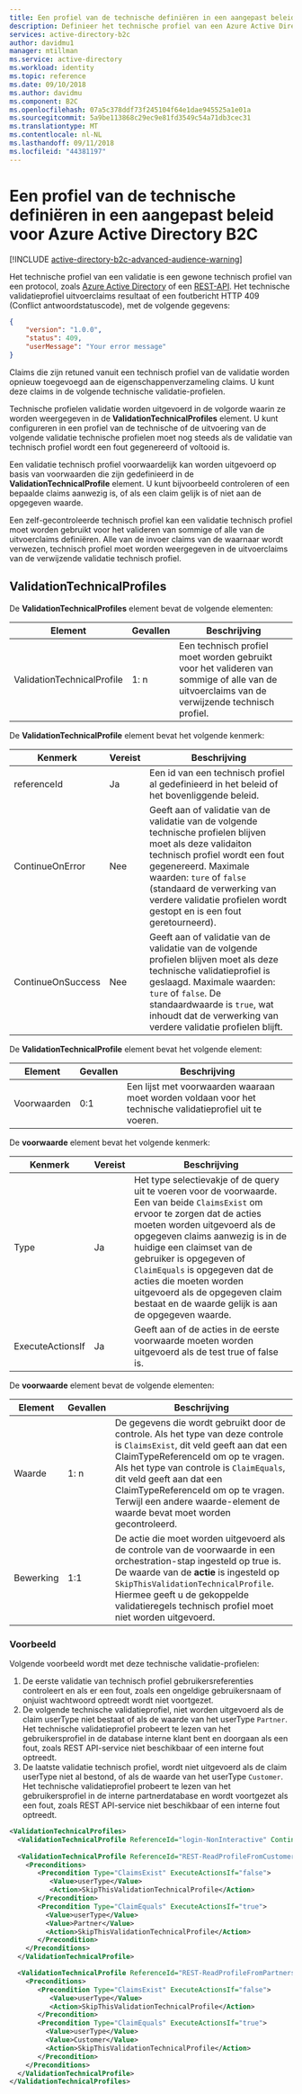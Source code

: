 ```yaml
---
title: Een profiel van de technische definiëren in een aangepast beleid in Azure Active Directory B2C | Microsoft Docs
description: Definieer het technische profiel van een Azure Active Directory in een aangepast beleid in Azure Active Directory B2C.
services: active-directory-b2c
author: davidmu1
manager: mtillman
ms.service: active-directory
ms.workload: identity
ms.topic: reference
ms.date: 09/10/2018
ms.author: davidmu
ms.component: B2C
ms.openlocfilehash: 07a5c378ddf73f245104f64e1dae945525a1e01a
ms.sourcegitcommit: 5a9be113868c29ec9e81fd3549c54a71db3cec31
ms.translationtype: MT
ms.contentlocale: nl-NL
ms.lasthandoff: 09/11/2018
ms.locfileid: "44381197"
---
```

# <a name="define-a-validation-technical-profile-in-an-azure-active-directory-b2c-custom-policy"></a>Een profiel van de technische definiëren in een aangepast beleid voor Azure Active Directory B2C

[!INCLUDE [active-directory-b2c-advanced-audience-warning](../../includes/active-directory-b2c-advanced-audience-warning.md)]
 
Het technische profiel van een validatie is een gewone technisch profiel van een protocol, zoals [Azure Active Directory](active-directory-technical-profile.md) of een [REST-API](restful-technical-profile.md). Het technische validatieprofiel uitvoerclaims resultaat of een foutbericht HTTP 409 (Conflict antwoordstatuscode), met de volgende gegevens:

```JSON
{
    "version": "1.0.0",
    "status": 409,
    "userMessage": "Your error message"
}
```

Claims die zijn retuned vanuit een technisch profiel van de validatie worden opnieuw toegevoegd aan de eigenschappenverzameling claims. U kunt deze claims in de volgende technische validatie-profielen.

Technische profielen validatie worden uitgevoerd in de volgorde waarin ze worden weergegeven in de **ValidationTechnicalProfiles** element. U kunt configureren in een profiel van de technische of de uitvoering van de volgende validatie technische profielen moet nog steeds als de validatie van technisch profiel wordt een fout gegenereerd of voltooid is.  

Een validatie technisch profiel voorwaardelijk kan worden uitgevoerd op basis van voorwaarden die zijn gedefinieerd in de **ValidationTechnicalProfile** element. U kunt bijvoorbeeld controleren of een bepaalde claims aanwezig is, of als een claim gelijk is of niet aan de opgegeven waarde.

Een zelf-gecontroleerde technisch profiel kan een validatie technisch profiel moet worden gebruikt voor het valideren van sommige of alle van de uitvoerclaims definiëren. Alle van de invoer claims van de waarnaar wordt verwezen, technisch profiel moet worden weergegeven in de uitvoerclaims van de verwijzende validatie technisch profiel.


## <a name="validationtechnicalprofiles"></a>ValidationTechnicalProfiles

De **ValidationTechnicalProfiles** element bevat de volgende elementen:

| Element | Gevallen | Beschrijving |
| ------- | ----------- | ----------- |
| ValidationTechnicalProfile | 1: n | Een technisch profiel moet worden gebruikt voor het valideren van sommige of alle van de uitvoerclaims van de verwijzende technisch profiel. |

De **ValidationTechnicalProfile** element bevat het volgende kenmerk:

| Kenmerk | Vereist | Beschrijving |
| --------- | -------- | ----------- |
| referenceId | Ja | Een id van een technisch profiel al gedefinieerd in het beleid of het bovenliggende beleid. |
|ContinueOnError|Nee| Geeft aan of validatie van de validatie van de volgende technische profielen blijven moet als deze validaiton technisch profiel wordt een fout gegenereerd. Maximale waarden: `ture` of `false` (standaard de verwerking van verdere validatie profielen wordt gestopt en is een fout geretourneerd). 
|ContinueOnSuccess | Nee | Geeft aan of validatie van de validatie van de volgende profielen blijven moet als deze technische validatieprofiel is geslaagd. Maximale waarden: `ture` of `false`. De standaardwaarde is `true`, wat inhoudt dat de verwerking van verdere validatie profielen blijft. |

De **ValidationTechnicalProfile** element bevat het volgende element:

| Element | Gevallen | Beschrijving |
| ------- | ----------- | ----------- |
| Voorwaarden | 0:1 | Een lijst met voorwaarden waaraan moet worden voldaan voor het technische validatieprofiel uit te voeren. |

De **voorwaarde** element bevat het volgende kenmerk:

| Kenmerk | Vereist | Beschrijving |
| --------- | -------- | ----------- |
| Type | Ja | Het type selectievakje of de query uit te voeren voor de voorwaarde. Een van beide `ClaimsExist` om ervoor te zorgen dat de acties moeten worden uitgevoerd als de opgegeven claims aanwezig is in de huidige een claimset van de gebruiker is opgegeven of `ClaimEquals` is opgegeven dat de acties die moeten worden uitgevoerd als de opgegeven claim bestaat en de waarde gelijk is aan de opgegeven waarde. |
| ExecuteActionsIf | Ja | Geeft aan of de acties in de eerste voorwaarde moeten worden uitgevoerd als de test true of false is. | 

De **voorwaarde** element bevat de volgende elementen:

| Element | Gevallen | Beschrijving |
| ------- | ----------- | ----------- |
| Waarde | 1: n | De gegevens die wordt gebruikt door de controle. Als het type van deze controle is `ClaimsExist`, dit veld geeft aan dat een ClaimTypeReferenceId om op te vragen. Als het type van controle is `ClaimEquals`, dit veld geeft aan dat een ClaimTypeReferenceId om op te vragen. Terwijl een andere waarde-element de waarde bevat moet worden gecontroleerd.|
| Bewerking | 1:1 | De actie die moet worden uitgevoerd als de controle van de voorwaarde in een orchestration-stap ingesteld op true is. De waarde van de **actie** is ingesteld op `SkipThisValidationTechnicalProfile`. Hiermee geeft u de gekoppelde validatieregels technisch profiel moet niet worden uitgevoerd. | 

### <a name="example"></a>Voorbeeld

Volgende voorbeeld wordt met deze technische validatie-profielen: 

1. De eerste validatie van technisch profiel gebruikersreferenties controleert en als er een fout, zoals een ongeldige gebruikersnaam of onjuist wachtwoord optreedt wordt niet voortgezet. 
2. De volgende technische validatieprofiel, niet worden uitgevoerd als de claim userType niet bestaat of als de waarde van het userType `Partner`. Het technische validatieprofiel probeert te lezen van het gebruikersprofiel in de database interne klant bent en doorgaan als een fout, zoals REST API-service niet beschikbaar of een interne fout optreedt.
3. De laatste validatie technisch profiel, wordt niet uitgevoerd als de claim userType niet al bestond, of als de waarde van het userType `Customer`. Het technische validatieprofiel probeert te lezen van het gebruikersprofiel in de interne partnerdatabase en wordt voortgezet als een fout, zoals REST API-service niet beschikbaar of een interne fout optreedt.

```XML
<ValidationTechnicalProfiles>
  <ValidationTechnicalProfile ReferenceId="login-NonInteractive" ContinueOnError="false"  />
    
  <ValidationTechnicalProfile ReferenceId="REST-ReadProfileFromCustomertsDatabase" ContinueOnError="true" >
    <Preconditions>
       <Precondition Type="ClaimsExist" ExecuteActionsIf="false">
          <Value>userType</Value>
          <Action>SkipThisValidationTechnicalProfile</Action>
       </Precondition>
       <Precondition Type="ClaimEquals" ExecuteActionsIf="true">
         <Value>userType</Value>
         <Value>Partner</Value>
         <Action>SkipThisValidationTechnicalProfile</Action>
       </Precondition>
    </Preconditions>          
  </ValidationTechnicalProfile>

  <ValidationTechnicalProfile ReferenceId="REST-ReadProfileFromPartnersDatabase" ContinueOnError="true" >
    <Preconditions>
       <Precondition Type="ClaimsExist" ExecuteActionsIf="false">
          <Value>userType</Value>
          <Action>SkipThisValidationTechnicalProfile</Action>
       </Precondition>
       <Precondition Type="ClaimEquals" ExecuteActionsIf="true">
         <Value>userType</Value>
         <Value>Customer</Value>
         <Action>SkipThisValidationTechnicalProfile</Action>
       </Precondition>
    </Preconditions>          
  </ValidationTechnicalProfile>
</ValidationTechnicalProfiles>
```














